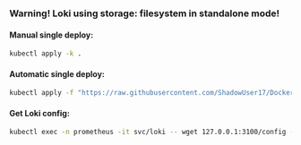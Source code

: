 ### Warning! Loki using storage: filesystem in standalone mode!

#### Manual single deploy:
```bash
kubectl apply -k .
```

#### Automatic single deploy:
```bash
kubectl apply -f "https://raw.githubusercontent.com/ShadowUser17/DockerTemplates/master/K8S/loki/fluxcd-deploy.yml"
```

#### Get Loki config:
```bash
kubectl exec -n prometheus -it svc/loki -- wget 127.0.0.1:3100/config -O -
```
